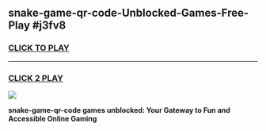 
## snake-game-qr-code-Unblocked-Games-Free-Play #j3fv8
<h3>
<a href="https://us.freeplayer.one?title=snake-game-qr-code&ref=9M">CLICK TO PLAY</a></h3>
<hr>

<h3>
<a href="https://us.freeplayer.one?title=snake-game-qr-code&ref=9M">CLICK 2 PLAY</a>
  
</h3>

<a href="https://us.freeplayer.one?title=snake-game-qr-code&ref=9M"><img src="https://clearcache.store/games.png"></a>


**snake-game-qr-code games unblocked: Your Gateway to Fun and Accessible Online Gaming**
